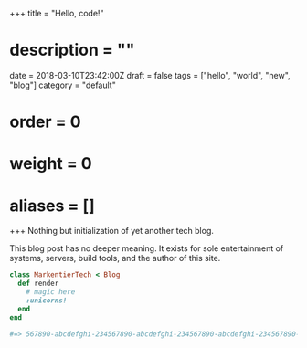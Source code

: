 +++
title = "Hello, code!"
# description = ""
date = 2018-03-10T23:42:00Z
draft = false
tags = ["hello", "world", "new", "blog"]
category = "default"
# order = 0
# weight = 0
# aliases = []
+++
Nothing but initialization of yet another tech blog.

<!-- more -->

This blog post has no deeper meaning.
It exists for sole entertainment of systems, servers, build tools, and the author of this site.

```ruby
class MarkentierTech < Blog
  def render
    # magic here
    :unicorns!
  end
end

#=> 567890-abcdefghi-234567890-abcdefghi-234567890-abcdefghi-234567890-abcdef.80
```
